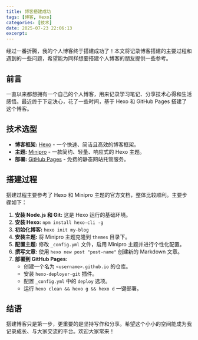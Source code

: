 ```yaml
---
title: 博客搭建成功
tags: [博客, Hexo]
categories: [技术]
date: 2025-07-23 22:06:13
excerpt:
---
```


经过一番折腾，我的个人博客终于搭建成功了！本文将记录博客搭建的主要过程和遇到的一些问题，希望能为同样想要搭建个人博客的朋友提供一些参考。

<!-- more -->

## 前言

一直以来都想拥有一个自己的个人博客，用来记录学习笔记、分享技术心得和生活感悟。最近终于下定决心，花了一些时间，基于 Hexo 和 GitHub Pages 搭建了这个博客。

## 技术选型

*   **博客框架:** [Hexo](https://hexo.io/zh-cn/) - 一个快速、简洁且高效的博客框架。
*   **主题:** [Minipro](https://github.com/Rovodel/hexo-theme-minipro) - 一款简约、轻量、响应式的 Hexo 主题。
*   **部署:** [GitHub Pages](https://pages.github.com/) - 免费的静态网站托管服务。

## 搭建过程

搭建过程主要参考了 Hexo 和 Minipro 主题的官方文档，整体比较顺利。主要步骤如下：

1.  **安装 Node.js 和 Git:** 这是 Hexo 运行的基础环境。
2.  **安装 Hexo:** `npm install hexo-cli -g`
3.  **初始化博客:** `hexo init my-blog`
4.  **安装主题:** 将 Minipro 主题克隆到 `themes` 目录下。
5.  **配置主题:** 修改 `_config.yml` 文件，启用 Minipro 主题并进行个性化配置。
6.  **撰写文章:** 使用 `hexo new post "post-name"` 创建新的 Markdown 文章。
7.  **部署到 GitHub Pages:**
    *   创建一个名为 `<username>.github.io` 的仓库。
    *   安装 `hexo-deployer-git` 插件。
    *   配置 `_config.yml` 中的 `deploy` 选项。
    *   运行 `hexo clean && hexo g && hexo d` 一键部署。

## 结语

搭建博客只是第一步，更重要的是坚持写作和分享。希望这个小小的空间能成为我记录成长、与大家交流的平台。欢迎大家常来！
